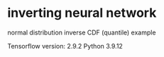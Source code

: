 # inverting neural network

normal distribution inverse CDF (quantile) example

Tensorflow version: 2.9.2
Python 3.9.12
